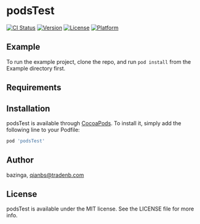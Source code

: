 # podsTest

[![CI Status](https://img.shields.io/travis/bazinga/podsTest.svg?style=flat)](https://travis-ci.org/bazinga/podsTest)
[![Version](https://img.shields.io/cocoapods/v/podsTest.svg?style=flat)](https://cocoapods.org/pods/podsTest)
[![License](https://img.shields.io/cocoapods/l/podsTest.svg?style=flat)](https://cocoapods.org/pods/podsTest)
[![Platform](https://img.shields.io/cocoapods/p/podsTest.svg?style=flat)](https://cocoapods.org/pods/podsTest)

## Example

To run the example project, clone the repo, and run `pod install` from the Example directory first.

## Requirements

## Installation

podsTest is available through [CocoaPods](https://cocoapods.org). To install
it, simply add the following line to your Podfile:

```ruby
pod 'podsTest'
```

## Author

bazinga, qianbs@tradenb.com

## License

podsTest is available under the MIT license. See the LICENSE file for more info.
